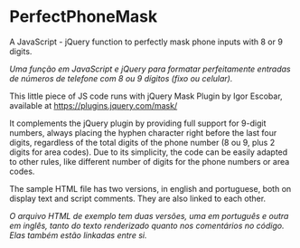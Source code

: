# PerfectPhoneMask
A JavaScript - jQuery function to perfectly mask phone inputs with 8 or 9 digits.

<i>Uma função em JavaScript e jQuery para formatar perfeitamente entradas de números de telefone com 8 ou 9 dígitos (fixo ou celular).</i>

This little piece of JS code runs with jQuery Mask Plugin by Igor Escobar, available at https://plugins.jquery.com/mask/

It complements the jQuery plugin by providing full support for 9-digit numbers, always placing the hyphen character right before the last four digits, regardless of the total digits of the phone number (8 ou 9, plus 2 digits for area codes).
Due to its simplicity, the code can be easily adapted to other rules, like different number of digits for the phone numbers or area codes.

The sample HTML file has two versions, in english and portuguese, both on display text and script comments. They are also linked to each other.

<i>O arquivo HTML de exemplo tem duas versões, uma em português e outra em inglês, tanto do texto renderizado quanto nos comentários no código. Elas também estão linkadas entre si.</i>
